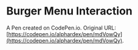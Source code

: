 # Burger Menu Interaction

A Pen created on CodePen.io. Original URL: [https://codepen.io/alphardex/pen/mdVowQy](https://codepen.io/alphardex/pen/mdVowQy).


